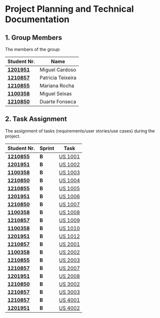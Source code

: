# Project Planning and Technical Documentation

## 1. Group Members

The members of the group:

| Student Nr.	                     | Name			           |
|----------------------------------|-------------------|
| **[1201951](1201951/readme.md)** | Miguel Cardoso    |
| **[1210857](1210857/readme.md)** | Patricia Teixeira |
| **[1210855](1210855/readme.md)** | Mariana Rocha     |
| **[1100358](1100358/readme.md)** | Miguel Seixas     |
| **[1210850](1100358/readme.md)** | Duarte Fonseca    |

## 2. Task Assignment

The assignment of tasks (requirements/user stories/use cases) during the project.


| Student Nr.	                      | Sprint | Task                                                                                                                                                           |
|-----------------------------------|--------|----------------------------------------------------------------------------------------------------------------------------------------------------------------|
| **[1210855](1210855/readme.md)**  | **B**  | [US 1001](SPRINT%20B/US_1001-RegisterUser/readme.md)                                                                                                           |
| **[1201951](1201951/readme.md)**	 | **B**  | [US 1002](SPRINT%20B/US_1002-Create%20a%20Course/readme.md)                                                                                                    |
| **[1100358](1100358/readme.md)**	 | **B**  | [US 1003](SPRINT%20B/US_1003-Open%20and%20close%20course%20Enrollment/readme.md)                                                                               |                                                   
| **[1210850](1100358/readme.md)**	 | **B**  | [US 1004](SPRINT%20B/US_1004-Open%20and%20Close%20Courses/readme.md)                                                                                           |
| **[1210855](1210855/readme.md)**  | **B**  | [US 1005](SPRINT%20B/US_1005-Set%20teachers%20of%20Course/readme.md)                                                                                           |
| **[1201951](1201951/readme.md)**  | **B**  | [US 1006](SPRINT%20B/US_1006-List%20Courses/readme.md)                                                                                                         |
| **[1210850](1100358/readme.md)**	 | **B**  | [US 1007](SPRINT%20B/US_1007-As%20Manager,%20I%20want%20to%20enroll%20students%20in%20bulk%20by%20importing%20their%20data%20using%20a%20csv%20file/readme.md) |
| **[1100358](1100358/readme.md)**	 | **B**  | [US 1008](SPRINT%20B/US_1008-Request%20Enrollment/readme.md)                                                                                                   |
| **[1210857](1210857/readme.md)**	 | **B**  | [US 1009](SPRINT%20B/US_1009-Approve%20or%20Reject%20Students%20Applications/readme.md)                                                                        |
| **[1100358](1100358/readme.md)**	 | **B**  | [US 1010](SPRINT%20B/US_1010-Schedule%20a%20Class/readme.md)                                                                                                   |
| **[1201951](1201951/readme.md)**	 | **B**  | [US 1012](SPRINT%20B/US_1012-Update%20Schedule%20a%20Lesson/readme.md)                                                                                         |
| **[1210857](1210857/readme.md)**	 | **B**  | [US 2001](SPRINT%20B/US_2001-Create%20or%20Update%20an%20Exam/readme.md)                                                                                       |
| **[1100358](1100358/readme.md)**	 | **B**  | [US 2002](SPRINT%20B/US_2002-List%20My%20Exams/readme.md)                                                                                                      |
| **[1210855](1210855/readme.md)**  | **B**  | [US 2003](SPRINT%20B/US_2003-List%20Exams%20on%20a%20course/readme.md)                                                                                         |
| **[1210857](1210857/readme.md)**  | **B**  | [US 2007](SPRINT%20B/US_2007-Add%20or%20Update%20Exam%20Questions/readme.md)                                                                                   |
| **[1201951](1201951/readme.md)**	 | **B**  | [US 2008](SPRINT%20B/US_2008-Create%20Automatic%20Exame/readme.md)                                                                                             |
| **[1210850](1100358/readme.md)**  | **B**  | [US 3002](SPRINT%20B/US_3002-Create%20a%20Shared%20Board/readme.md)                                                                                            |
| **[1210857](1210857/readme.md)**  | **B**  | [US 3003](SPRINT%20B/US_3003-Synchronization%20Boards/readme.md)                                                                                               |
| **[1210857](1210857/readme.md)**	 | **B**  | [US 4001](SPRINT%20B/US_4001-Schedule%20a%20meeting/readme.md)                                                                                                 |
| **[1201951](1201951/readme.md)**	 | **B**  | [US 4002](SPRINT%20B/US_4002-Cancel%20Meeting/readme.md)                                                                                                       |
